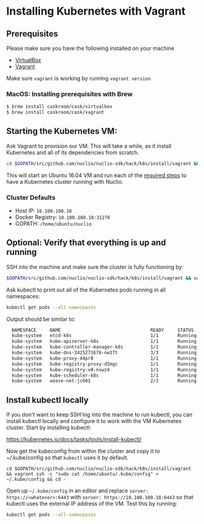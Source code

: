 # Installing Kubernetes with Vagrant

## Prerequisites

Please make sure you have the following installed on your machine

- [VirtualBox](https://www.virtualbox.org/)
- [Vagrant](https://www.vagrantup.com/)

Make sure `vagrant` is working by running `vagrant version`

### MacOS: Installing prerequisites with Brew

```bash
$ brew install caskroom/cask/virtualbox
$ brew install caskroom/cask/vagrant
```

## Starting the Kubernetes VM:

Ask Vagrant to provision our VM. This will take a while, as it install Kubernetes and all of its dependencies from scratch.

```bash
cd $GOPATH/src/github.com/nuclio/nuclio-sdk/hack/k8s/install/vagrant && vagrant up
```

This will start an Ubuntu 16.04 VM and run each of the [required steps](../../../docs/k8s/README.md) to have a Kubernetes cluster running with Nuclio.

### Cluster Defaults

- Host IP: `10.100.100.10`
- Docker Registry: `10.100.100.10:31276`
- GOPATH: `/home/ubuntu/nuclio`

## Optional: Verify that everything is up and running

SSH into the machine and make sure the cluster is fully functioning by:

```bash
$GOPATH/src/github.com/nuclio/nuclio-sdk/hack/k8s/install/vagrant && vagrant ssh
```

Ask kubectl to print out all of the Kubernetes pods running in all namespaces:

```bash
kubectl get pods --all-namespaces
```
Output should be similar to:
```bash
  NAMESPACE     NAME                                 READY     STATUS    RESTARTS   AGE
  kube-system   etcd-k8s                             1/1       Running   0          8m
  kube-system   kube-apiserver-k8s                   1/1       Running   0          8m
  kube-system   kube-controller-manager-k8s          1/1       Running   0          8m
  kube-system   kube-dns-2425271678-nw37t            3/3       Running   0          8m
  kube-system   kube-proxy-44pr8                     1/1       Running   0          8m
  kube-system   kube-registry-proxy-d5mgc            1/1       Running   0          8m
  kube-system   kube-registry-v0-nswz4               1/1       Running   0          8m
  kube-system   kube-scheduler-k8s                   1/1       Running   0          8m
  kube-system   weave-net-jc601                      2/2       Running   0          8m
```

## Install kubectl locally

If you don't want to keep SSH'ing into the machine to run kubectl, you can install kubectl locally and configure it to work with the VM Kubernetes cluster. Start by installing kubectl:

https://kubernetes.io/docs/tasks/tools/install-kubectl/

Now get the kubeconfig from within the cluster and copy it to ~/.kube/config so that `kubectl` uses it by default.

```
cd $GOPATH/src/github.com/nuclio/nuclio-sdk/hack/k8s/install/vagrant && vagrant ssh -c "sudo cat /home/ubuntu/.kube/config" > ~/.kube/config && cd -
```

Open up `~/.kube/config` in an editor and replace `server: https://<whatever>:6443` with `server: https://10.100.100.10:6443` so that kubectl uses the external IP address of the VM. Test this by running:

```bash
kubectl get pods --all-namespaces
```


